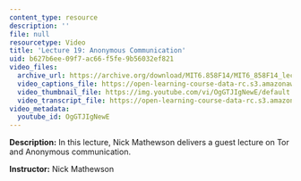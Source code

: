 ```yaml
---
content_type: resource
description: ''
file: null
resourcetype: Video
title: 'Lecture 19: Anonymous Communication'
uid: b627b6ee-09f7-ac66-f5fe-9b56032ef821
video_files:
  archive_url: https://archive.org/download/MIT6.858F14/MIT6_858F14_lec19_300k.mp4
  video_captions_file: https://open-learning-course-data-rc.s3.amazonaws.com/6-858-computer-systems-security-fall-2014/fa66adbaa46e5d8abbe36a317bfcfd20_OgGTJIgNewE.vtt
  video_thumbnail_file: https://img.youtube.com/vi/OgGTJIgNewE/default.jpg
  video_transcript_file: https://open-learning-course-data-rc.s3.amazonaws.com/6-858-computer-systems-security-fall-2014/203fc5857417adf28415b7e765eca5ab_OgGTJIgNewE.pdf
video_metadata:
  youtube_id: OgGTJIgNewE
---
```


**Description:** In this lecture, Nick Mathewson delivers a guest lecture on Tor and Anonymous communication.

**Instructor:** Nick Mathewson